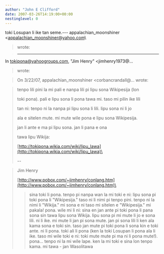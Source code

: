 ```yaml
---
author: "John E Clifford"
date: 2007-03-26T14:19:00+00:00
nestinglevel: 0
---
```

toki Losupan li ike tan seme.---
 appalachian\_moonshiner <[appalachian_moonshiner@yahoo.com](mailto://appalachian_moonshiner@yahoo.com)\
> wrote:

> ---
 In [tokipona@yahoogroups.com](mailto://tokipona@yahoogroups.com), "Jim Henry" <jimhenry1973@...
> wrote:

> 
>> 
> On 3/22/07, appalachian\_moonshiner <corbancrandall@...
> wrote:

> 
>> 
> 
> tenpo lili pini la mi pali e nanpa lili pi lipu sona Wikipesija (lon
> 
> 
> toki pona). pali e lipu sona li pona tawa mi. taso mi pilin ike
> lili
> 
> 
> tan ni: tenpo ni la nanpa pi lipu sona li lili. lipu sona ni li jo
> 
> 
> ala e sitelen mute. mi mute wile pona e lipu sona Wikipesija.
> 
>> 
> jan li ante e ma pi lipu sona. jan li pana e ona
> 
> tawa lipu Wikija:
> 
>> 
> [http://tokipona.wikia.com/wiki/lipu_lawa](http://tokipona.wikia.com/wiki/lipu_lawa)\
> 
>> 
> --

> 
> Jim Henry
> 
> [http://www.pobox.com/~jimhenry/conlang.htm](http://www.pobox.com/~jimhenry/conlang.htm)\
> 
>> sina toki li pona. tenpo pi nanpa wan la mi toki e ni: lipu sona pi
> toki pona li "Wikipesija." taso ni li nimi pi tenpo pini. tenpo ni la
> nimi li "Wikija." mi sona e ni taso mi sitelen e "Wikipesija." mi
> pakala!
>> pona. wile mi li ni: sina en jan ante pi toki pona li pana sona sin
> tawa lipu sona Wikija. lipu sona pi mi mute li jo e sona lili. ni li
> ike. mi mute li jan pi sona mute. jan pi sona lili li ken ala kama sona
> e toki sin. taso jan mute pi toki pona li sona kin e toki ante. ni li
> pona. toki ali li pona (ken la toki Losupan li pona ala li ike. taso
> mi wile toki e ni: toki mute mute pi ma ni li pona mute!).
>> pona... tenpo ni la mi wile lape. ken la mi toki e sina lon tenpo
> kama. mi tawa - jan Wasolitawa
>>>